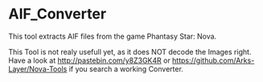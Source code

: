 # AIF_Converter
This tool extracts AIF files from the game Phantasy Star: Nova.

This Tool is not realy usefull yet, as it does NOT decode the Images right. Have a look at http://pastebin.com/y8Z3GK4R or https://github.com/Arks-Layer/Nova-Tools if you search a working Converter.
